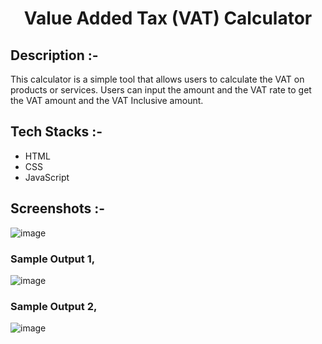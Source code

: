 # <p align="center">Value Added Tax (VAT) Calculator</p>

## Description :-

This calculator is a simple tool that allows users to calculate the VAT on products or services. Users can input the amount and the VAT rate to get the VAT amount and the VAT Inclusive amount.

## Tech Stacks :-

- HTML
- CSS
- JavaScript

## Screenshots :-

![image](https://github.com/Rakesh9100/CalcDiverse/assets/163159351/5ffc2622-ae42-4908-ac97-2969edc61f55)

### Sample Output 1,
![image](https://github.com/Rakesh9100/CalcDiverse/assets/163159351/91506c29-74c9-4cc9-9797-af14367f4b7a)

### Sample Output 2,
![image](https://github.com/Rakesh9100/CalcDiverse/assets/163159351/a59980e5-8716-4ade-ad73-decaa750a680)